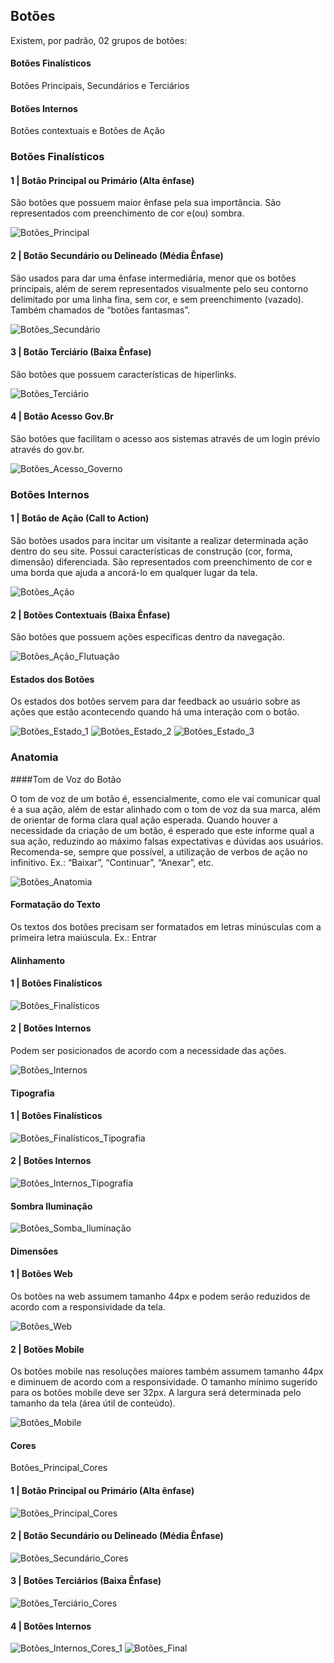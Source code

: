 
## Botões

Existem, por padrão, 02 grupos de botões: 

#### Botões Finalísticos 

Botões Principais, Secundários e Terciários 

#### Botões Internos 

Botões contextuais e Botões de Ação 

### Botões Finalísticos 

#### 1 | Botão Principal ou Primário (Alta ênfase) 

São botões que possuem maior ênfase pela sua importância. São representados com preenchimento de cor e(ou) sombra. 

![Botões_Principal](../../assets/images/components_img/botoes/Botões_Principal.png)

#### 2 | Botão Secundário ou Delineado (Média Ênfase) 

São usados ​​para dar uma ênfase intermediária, menor que os botões principais, além de serem representados visualmente pelo seu contorno delimitado por uma linha fina, sem cor, e sem preenchimento (vazado). Também chamados de “botões fantasmas”. 

![Botões_Secundário](../../assets/images/components_img/botoes/Botões_Secundário.png)

#### 3 | Botão Terciário (Baixa Ênfase) 

São botões que possuem características de hiperlinks. 

![Botões_Terciário](../../assets/images/components_img/botoes/Botões_Terciário.png)

#### 4 | Botão Acesso Gov.Br 

São botões que facilitam o acesso aos sistemas através de um login prévio através do gov.br.

![Botões_Acesso_Governo](../../assets/images/components_img/botoes/Botões_Acesso_Governo.png)

### Botões Internos 

#### 1 | Botão de Ação (Call to Action) 

São botões usados para incitar um visitante a realizar determinada ação dentro do seu site. Possui características de construção (cor, forma, dimensão) diferenciada. São representados com preenchimento de cor e uma borda que ajuda a ancorá-lo em qualquer lugar da tela. 

![Botões_Ação](../../assets/images/components_img/botoes/Botões_Ação.png)

<!--
![Botões_Ação_Flutuação](../../assets/images/components_img/botoes/Botões_Ação_Flutuação.png)

 Botões_Ação_Flutuação.png -->

#### 2 | Botões Contextuais (Baixa Ênfase) 

São botões que possuem ações específicas dentro da navegação. 

![Botões_Ação_Flutuação](../../assets/images/components_img/botoes/Botões_Ação_Flutuação.png)

#### Estados dos Botões 

Os estados dos botões servem para dar feedback ao usuário sobre as ações que estão acontecendo quando há uma interação com o botão.

![Botões_Estado_1](../../assets/images/components_img/botoes/Botões_Estado_1.png)
![Botões_Estado_2](../../assets/images/components_img/botoes/Botões_Estado_2.png)
![Botões_Estado_3](../../assets/images/components_img/botoes/Botões_Estado_3.png)

### Anatomia 

####Tom de Voz do Botão 

O tom de voz de um botão é, essencialmente, como ele vai comunicar qual é a sua ação, além de estar alinhado com o tom de voz da sua marca, além de orientar de forma clara qual ação esperada. 
Quando houver a necessidade da criação de um botão, é esperado que este informe qual a sua ação, reduzindo ao máximo falsas expectativas e dúvidas aos usuários. 
Recomenda-se, sempre que possível, a utilização de verbos de ação no infinitivo. Ex.: “Baixar”, “Continuar”, “Anexar”, etc. 

![Botões_Anatomia](../../assets/images/components_img/botoes/Botões_Anatomia.png)

#### Formatação do Texto 

Os textos dos botões precisam ser formatados em letras minúsculas com a primeira letra maiúscula. Ex.: Entrar 

#### Alinhamento 

#### 1 | Botões Finalísticos 

![Botões_Finalísticos](../../assets/images/components_img/botoes/Botões_Finalísticos.png)

#### 2 | Botões Internos 

Podem ser posicionados de acordo com a necessidade das ações.

![Botões_Internos](../../assets/images/components_img/botoes/Botões_Internos.png)

#### Tipografia

#### 1 | Botões Finalísticos

![Botões_Finalísticos_Tipografia](../../assets/images/components_img/botoes/Botões_Finalísticos_Tipografia.png)

#### 2 | Botões Internos 

![Botões_Internos_Tipografia](../../assets/images/components_img/botoes/Botões_Internos_Tipografia.png)

#### Sombra Iluminação 

![Botões_Somba_Iluminação](../../assets/images/components_img/botoes/Botões_Somba_Iluminação.png) 

#### Dimensões 

#### 1 | Botões Web

Os botões na web assumem tamanho 44px e podem serão reduzidos de acordo com a responsividade da tela.

![Botões_Web](../../assets/images/components_img/botoes/Botões_Web.png) 

#### 2 | Botões Mobile 

Os botões mobile nas resoluções maiores também assumem tamanho 44px e diminuem de acordo com a responsividade. O tamanho mínimo sugerido para os botões mobile deve ser 32px. A largura será determinada pelo tamanho da tela (área útil de conteúdo). 

![Botões_Mobile](../../assets/images/components_img/botoes/Botões_Mobile.png) 

#### Cores 
Botões_Principal_Cores
#### 1 | Botão Principal ou Primário (Alta ênfase) 

![Botões_Principal_Cores](../../assets/images/components_img/botoes/Botões_Principal_Cores.png) 

#### 2 | Botão Secundário ou Delineado (Média Ênfase) 

![Botões_Secundário_Cores](../../assets/images/components_img/botoes/Botões_Secundário_Cores.png) 

#### 3 | Botões Terciários (Baixa Ênfase) 

![Botões_Terciário_Cores](../../assets/images/components_img/botoes/Botões_Terciário_Cores.png) 

#### 4 | Botões Internos 

![Botões_Internos_Cores_1](../../assets/images/components_img/botoes/Botões_Internos_Cores_1.png)
![Botões_Final](../../assets/images/components_img/botoes/Botões_Final.png)

